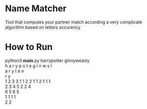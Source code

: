 # Name Matcher
Tool that computes your partner match according a very complicate algorithm based on letters occurency

# How to Run
python3 __main__.py harrypotter ginnyweasly\
h a r y p o t e g i n w s l\
  a r y     t e     n       \
    r y                     \
1 2 3 3 1 1 2 2 1 1 2 1 1 1 \
2 3 4 5 2 2 4\
6 5 6 5\
1 1 1 1\
2 2
